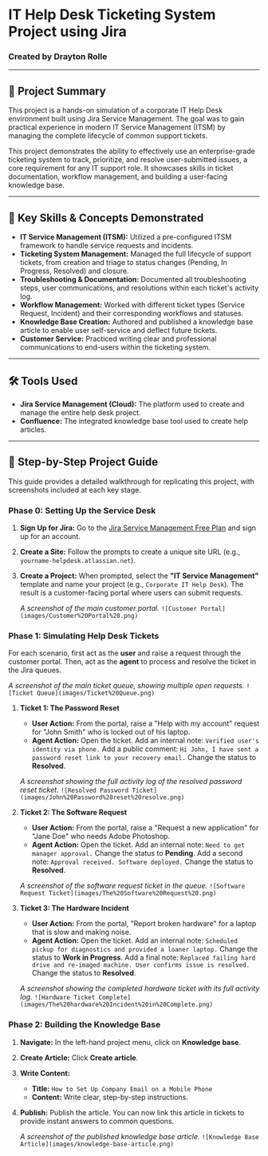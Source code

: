 # IT Help Desk Ticketing System Project using Jira

### Created by Drayton Rolle

---

## 📝 Project Summary

This project is a hands-on simulation of a corporate IT Help Desk environment built using Jira Service Management. The goal was to gain practical experience in modern IT Service Management (ITSM) by managing the complete lifecycle of common support tickets.

This project demonstrates the ability to effectively use an enterprise-grade ticketing system to track, prioritize, and resolve user-submitted issues, a core requirement for any IT support role. It showcases skills in ticket documentation, workflow management, and building a user-facing knowledge base.

---

## 🚀 Key Skills & Concepts Demonstrated

* **IT Service Management (ITSM):** Utilized a pre-configured ITSM framework to handle service requests and incidents.
* **Ticketing System Management:** Managed the full lifecycle of support tickets, from creation and triage to status changes (Pending, In Progress, Resolved) and closure.
* **Troubleshooting & Documentation:** Documented all troubleshooting steps, user communications, and resolutions within each ticket's activity log.
* **Workflow Management:** Worked with different ticket types (Service Request, Incident) and their corresponding workflows and statuses.
* **Knowledge Base Creation:** Authored and published a knowledge base article to enable user self-service and deflect future tickets.
* **Customer Service:** Practiced writing clear and professional communications to end-users within the ticketing system.

---

## 🛠️ Tools Used

* **Jira Service Management (Cloud):** The platform used to create and manage the entire help desk project.
* **Confluence:** The integrated knowledge base tool used to create help articles.

---

## 📖 Step-by-Step Project Guide

This guide provides a detailed walkthrough for replicating this project, with screenshots included at each key stage.

### Phase 0: Setting Up the Service Desk

1.  **Sign Up for Jira:** Go to the [Jira Service Management Free Plan](https://www.atlassian.com/software/jira/service-management/free) and sign up for an account.
2.  **Create a Site:** Follow the prompts to create a unique site URL (e.g., `yourname-helpdesk.atlassian.net`).
3.  **Create a Project:** When prompted, select the **"IT Service Management"** template and name your project (e.g., `Corporate IT Help Desk`). The result is a customer-facing portal where users can submit requests.

    *A screenshot of the main customer portal.*
    `![Customer Portal](images/Customer%20Portal%20.png)`

### Phase 1: Simulating Help Desk Tickets

For each scenario, first act as the **user** and raise a request through the customer portal. Then, act as the **agent** to process and resolve the ticket in the Jira queues.

*A screenshot of the main ticket queue, showing multiple open requests.*
`![Ticket Queue](images/Ticket%20Queue.png)`

1.  **Ticket 1: The Password Reset**
    * **User Action:** From the portal, raise a "Help with my account" request for "John Smith" who is locked out of his laptop.
    * **Agent Action:** Open the ticket. Add an internal note: `Verified user's identity via phone.` Add a public comment: `Hi John, I have sent a password reset link to your recovery email.` Change the status to **Resolved**.

    *A screenshot showing the full activity log of the resolved password reset ticket.*
    `![Resolved Password Ticket](images/John%20Password%20reset%20resolve.png)`

2.  **Ticket 2: The Software Request**
    * **User Action:** From the portal, raise a "Request a new application" for "Jane Doe" who needs Adobe Photoshop.
    * **Agent Action:** Open the ticket. Add an internal note: `Need to get manager approval.` Change the status to **Pending**. Add a second note: `Approval received. Software deployed.` Change the status to **Resolved**.

    *A screenshot of the software request ticket in the queue.*
    `![Software Request Ticket](images/The%20Software%20Request%20.png)`

3.  **Ticket 3: The Hardware Incident**
    * **User Action:** From the portal, "Report broken hardware" for a laptop that is slow and making noise.
    * **Agent Action:** Open the ticket. Add an internal note: `Scheduled pickup for diagnostics and provided a loaner laptop.` Change the status to **Work in Progress**. Add a final note: `Replaced failing hard drive and re-imaged machine. User confirms issue is resolved.` Change the status to **Resolved**.

    *A screenshot showing the completed hardware ticket with its full activity log.*
    `![Hardware Ticket Complete](images/The%20hardware%20Incident%20in%20Complete.png)`

### Phase 2: Building the Knowledge Base

1.  **Navigate:** In the left-hand project menu, click on **Knowledge base**.
2.  **Create Article:** Click **Create article**.
3.  **Write Content:**
    * **Title:** `How to Set Up Company Email on a Mobile Phone`
    * **Content:** Write clear, step-by-step instructions.
4.  **Publish:** Publish the article. You can now link this article in tickets to provide instant answers to common questions.

    *A screenshot of the published knowledge base article.*
    `![Knowledge Base Article](images/knowledge-base-article.png)`
